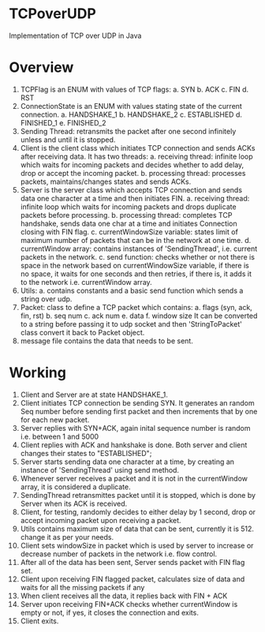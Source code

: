 # TCPoverUDP
Implementation of TCP over UDP in Java

Overview
=========

1. TCPFlag is an ENUM with values of TCP flags:
    a. SYN
    b. ACK
    c. FIN
    d. RST
2. ConnectionState is an ENUM with values stating state of the current connection.
    a. HANDSHAKE_1
    b. HANDSHAKE_2
    c. ESTABLISHED
    d. FINISHED_1
    e. FINISHED_2
3. Sending Thread: retransmits the packet after one second infinitely unless and until it is stopped.
3. Client is the client class which initiates TCP connection and sends ACKs after receiving data. It has two threads:
    a. receiving thread: infinite loop which waits for incoming packets and decides whether to add delay, drop or accept the incoming packet.
    b. processing thread: processes packets, maintains/changes states and sends ACKs.
4. Server is the server class which accepts TCP connection and sends data one character at a time and then initiates FIN.
    a. receiving thread: infinite loop which waits for incoming packets and drops duplicate packets before processing.
    b. processing thread: completes TCP handshake, sends data one char at a time and initiates Connection closing with FIN flag.
    c. currentWindowSize variable: states limit of maximum number of packets that can be in the network at one time.
    d. currentWindow array: contains instances of 'SendingThread', i.e. current packets in the network.
    c. send function: checks whether or not there is space in the network based on currentWindowSize variable, if there is no space, it waits for one seconds and then retries, if there is, it adds it to the network i.e. currentWindow array.
5. Utils:
    a. contains constants and a basic send function which sends a string over udp.
6. Packet: class to define a TCP packet which contains:
    a. flags (syn, ack, fin, rst)
    b. seq num
    c. ack num
    e. data
    f. window size
    It can be converted to a string before passing it to udp socket and then 'StringToPacket' class convert it back to Packet object.
7. message file contains the  data that needs to be sent.

Working
=============
1. Client and Server are at state HANDSHAKE_1.
2. Client initiates TCP connection be sending SYN. It generates an random Seq number before sending first packet and then increments that by one for each new packet.
3. Server replies with SYN+ACK, again inital sequence number is random i.e. between 1 and 5000
4. Client replies with ACK and hankshake is done. Both server and client changes their states to "ESTABLISHED";
5. Server starts sending data one character at a time, by creating an instance of 'SendingThread' using send method.
6. Whenever server receives a packet and it is not in the currentWindow array, it is considered a duplicate.
7. SendingThread retransmittes packet until it is stopped, which is done by Server when its ACK is received.
8. Client, for testing, randomly decides to either delay by 1 second, drop or accept incoming packet upon receiving a packet.
9. Utils contains maximum size of data that can be sent, currently it is 512. change it as per your needs.
10. Client sets windowSize in packet which is used by server to increase or decrease number of packets in the network i.e. flow control.
11. After all of the data has been sent, Server sends packet with FIN flag set.
12. Client upon receiving FIN flagged packet, calculates size of data and waits for all the missing packets if any
13. When client receives all the data, it replies back with FIN + ACK
14. Server upon receiving FIN+ACK checks whether currentWindow is empty or not, if yes, it closes the connection and exits.
15. Client exits.

